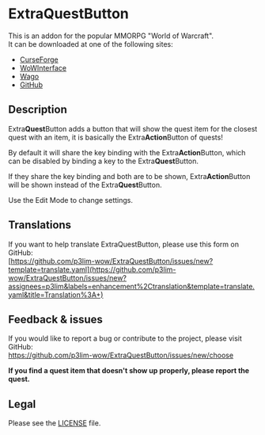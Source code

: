 # ExtraQuestButton

This is an addon for the popular MMORPG "World of Warcraft".  
It can be downloaded at one of the following sites:

- [CurseForge](https://www.curseforge.com/wow/addons/extraquestbutton)
- [WoWInterface](https://wowinterface.com/downloads/info23464)
- [Wago](https://addons.wago.io/addons/extraquestbutton)
- [GitHub](https://github.com/p3lim-wow/ExtraQuestButton/releases)

## Description

Extra**Quest**Button adds a button that will show the quest item for the closest quest with an item, it is basically the Extra**Action**Button of quests!

By default it will share the key binding with the Extra**Action**Button, which can be disabled by binding a key to the Extra**Quest**Button.

If they share the key binding and both are to be shown, Extra**Action**Button will be shown instead of the Extra**Quest**Button.

Use the Edit Mode to change settings.

## Translations

If you want to help translate ExtraQuestButton, please use this form on GitHub:  
[https://github.com/p3lim-wow/ExtraQuestButton/issues/new?template=translate.yaml](https://github.com/p3lim-wow/ExtraQuestButton/issues/new?assignees=p3lim&labels=enhancement%2Ctranslation&template=translate.yaml&title=Translation%3A+)

## Feedback & issues

If you would like to report a bug or contribute to the project, please visit GitHub:  
<https://github.com/p3lim-wow/ExtraQuestButton/issues/new/choose>

**If you find a quest item that doesn't show up properly, please report the quest.**

## Legal

Please see the [LICENSE](https://github.com/p3lim-wow/ExtraQuestButton/blob/master/LICENSE.txt) file.
